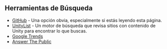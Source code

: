 
## Herramientas de Búsqueda
- [GitHub](https://github.com) - Una opción obvia, especialmente si estás leyendo esta página.
- [UnityList](http://unitylist.com/) - Un motor de búsqueda que revisa sitios con contenido de Unity para encontrar lo que buscas.
- [Google Trends](https://trends.google.es/home?hl=es)
- [Answer The Public](https://answerthepublic.com/es)


